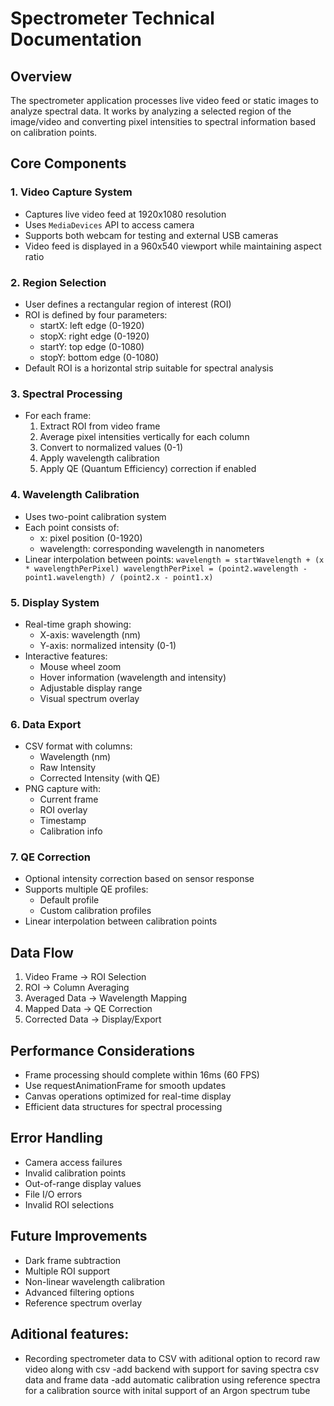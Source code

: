 # Spectrometer Technical Documentation

## Overview
The spectrometer application processes live video feed or static images to analyze spectral data. It works by analyzing a selected region of the image/video and converting pixel intensities to spectral information based on calibration points.

## Core Components

### 1. Video Capture System
- Captures live video feed at 1920x1080 resolution
- Uses `MediaDevices` API to access camera
- Supports both webcam for testing and external USB cameras
- Video feed is displayed in a 960x540 viewport while maintaining aspect ratio

### 2. Region Selection
- User defines a rectangular region of interest (ROI)
- ROI is defined by four parameters:
  - startX: left edge (0-1920)
  - stopX: right edge (0-1920)
  - startY: top edge (0-1080)
  - stopY: bottom edge (0-1080)
- Default ROI is a horizontal strip suitable for spectral analysis

### 3. Spectral Processing
- For each frame:
  1. Extract ROI from video frame
  2. Average pixel intensities vertically for each column
  3. Convert to normalized values (0-1)
  4. Apply wavelength calibration
  5. Apply QE (Quantum Efficiency) correction if enabled

### 4. Wavelength Calibration
- Uses two-point calibration system
- Each point consists of:
  - x: pixel position (0-1920)
  - wavelength: corresponding wavelength in nanometers
- Linear interpolation between points:  ```
  wavelength = startWavelength + (x * wavelengthPerPixel)
  wavelengthPerPixel = (point2.wavelength - point1.wavelength) / (point2.x - point1.x)  ```

### 5. Display System
- Real-time graph showing:
  - X-axis: wavelength (nm)
  - Y-axis: normalized intensity (0-1)
- Interactive features:
  - Mouse wheel zoom
  - Hover information (wavelength and intensity)
  - Adjustable display range
  - Visual spectrum overlay

### 6. Data Export
- CSV format with columns:
  - Wavelength (nm)
  - Raw Intensity
  - Corrected Intensity (with QE)
- PNG capture with:
  - Current frame
  - ROI overlay
  - Timestamp
  - Calibration info

### 7. QE Correction
- Optional intensity correction based on sensor response
- Supports multiple QE profiles:
  - Default profile
  - Custom calibration profiles
- Linear interpolation between calibration points

## Data Flow
1. Video Frame → ROI Selection
2. ROI → Column Averaging
3. Averaged Data → Wavelength Mapping
4. Mapped Data → QE Correction
5. Corrected Data → Display/Export

## Performance Considerations
- Frame processing should complete within 16ms (60 FPS)
- Use requestAnimationFrame for smooth updates
- Canvas operations optimized for real-time display
- Efficient data structures for spectral processing

## Error Handling
- Camera access failures
- Invalid calibration points
- Out-of-range display values
- File I/O errors
- Invalid ROI selections

## Future Improvements
- Dark frame subtraction
- Multiple ROI support
- Non-linear wavelength calibration
- Advanced filtering options
- Reference spectrum overlay

## Aditional features:
- Recording spectrometer data to CSV with aditional option to record raw video along with csv 
-add backend with support for saving spectra csv data and frame data
-add automatic calibration using reference spectra for a calibration source with inital support of an Argon spectrum tube

